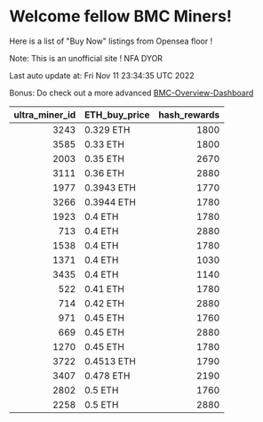 # Welcome fellow BMC Miners!
Here is a list of "Buy Now" listings from Opensea floor !

Note: This is an unofficial site ! NFA DYOR

Last auto update at: Fri Nov 11 23:34:35 UTC 2022

Bonus: Do check out a more advanced [BMC-Overview-Dashboard](https://dune.com/defifunk/BMC-Overview-Dashboard)


|   ultra_miner_id | ETH_buy_price   |   hash_rewards |
|-----------------:|:----------------|---------------:|
|             3243 | 0.329 ETH       |           1800 |
|             3585 | 0.33 ETH        |           1800 |
|             2003 | 0.35 ETH        |           2670 |
|             3111 | 0.36 ETH        |           2880 |
|             1977 | 0.3943 ETH      |           1770 |
|             3266 | 0.3944 ETH      |           1780 |
|             1923 | 0.4 ETH         |           1780 |
|              713 | 0.4 ETH         |           2880 |
|             1538 | 0.4 ETH         |           1780 |
|             1371 | 0.4 ETH         |           1030 |
|             3435 | 0.4 ETH         |           1140 |
|              522 | 0.41 ETH        |           1780 |
|              714 | 0.42 ETH        |           2880 |
|              971 | 0.45 ETH        |           1760 |
|              669 | 0.45 ETH        |           2880 |
|             1270 | 0.45 ETH        |           1780 |
|             3722 | 0.4513 ETH      |           1790 |
|             3407 | 0.478 ETH       |           2190 |
|             2802 | 0.5 ETH         |           1760 |
|             2258 | 0.5 ETH         |           2880 |